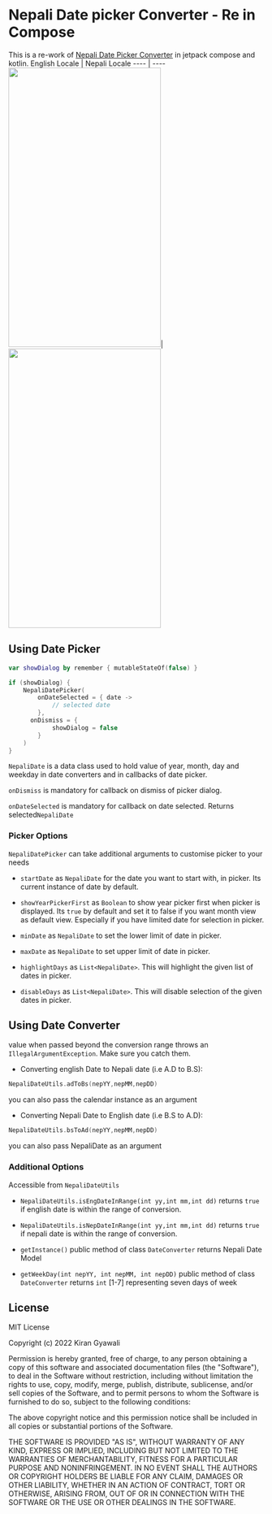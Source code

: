# Nepali Date picker Converter - Re in Compose

 This is a re-work of [Nepali Date Picker Converter](https://github.com/keyrunHORNET/date_picker_converter) in jetpack compose and kotlin.
 English Locale | Nepali Locale
---- | ----  
<img src="https://raw.githubusercontent.com/keyrunHORNET/composeNepaliDatePicker/main/english_calendar.gif" width="300" height="550">|<img src="https://raw.githubusercontent.com/keyrunHORNET/composeNepaliDatePicker/main/nepali_calendar.gif" width="300" height="550">
 
## Using Date Picker

```kotlin
var showDialog by remember { mutableStateOf(false) }

if (showDialog) {
    NepaliDatePicker(
        onDateSelected = { date ->
            // selected date 
        },
      onDismiss = {
            showDialog = false
        }
    ) 
}
```

`NepaliDate` is a data class used to hold value of year, month, day and weekday in date converters and in callbacks of date picker.

`onDismiss` is mandatory for callback on dismiss of picker dialog.

`onDateSelected` is mandatory for callback on date selected. Returns selected`NepaliDate` 

### Picker Options

`NepaliDatePicker` can take additional arguments to customise picker to your needs

* `startDate` as `NepaliDate` for the date you want to start with, in picker. Its current instance of date by default.

* `showYearPickerFirst` as `Boolean` to show year picker first when picker is displayed. Its `true` by default and set it to false if you want month view as default view. Especially if you have limited date for selection in picker.

* `minDate` as `NepaliDate` to set the lower limit of date in picker.

* `maxDate` as `NepaliDate` to set upper limit of date in picker.

* `highlightDays` as `List<NepaliDate>`. This will highlight the given list of dates in picker.

* `disableDays` as `List<NepaliDate>`. This will disable selection of the given dates in picker.

## Using Date Converter

value when passed beyond the conversion range throws an `IllegalArgumentException`. Make sure you catch them.

* Converting english Date to Nepali date (i.e A.D to B.S):
```kotlin
NepaliDateUtils.adToBs(nepYY,nepMM,nepDD)
```
you can also pass the calendar instance as an argument

* Converting Nepali Date to English date (i.e B.S to A.D):
```kotlin
NepaliDateUtils.bsToAd(nepYY,nepMM,nepDD)
```
you can also pass NepaliDate as an argument


### Additional Options

Accessible from `NepaliDateUtils`

* `NepaliDateUtils.isEngDateInRange(int yy,int mm,int dd)` returns `true` if english date is within the range of conversion.

* `NepaliDateUtils.isNepDateInRange(int yy,int mm,int dd)` returns `true` if nepali date is within the range of conversion.

* `getInstance()` public method of class `DateConverter` returns Nepali Date Model   

* `getWeekDay(int nepYY, int nepMM, int nepDD)` public method of class `DateConverter` returns `int` [1-7] representing seven days of week

## License

MIT License

Copyright (c) 2022 Kiran Gyawali

Permission is hereby granted, free of charge, to any person obtaining a copy
of this software and associated documentation files (the "Software"), to deal
in the Software without restriction, including without limitation the rights
to use, copy, modify, merge, publish, distribute, sublicense, and/or sell
copies of the Software, and to permit persons to whom the Software is
furnished to do so, subject to the following conditions:

The above copyright notice and this permission notice shall be included in all
copies or substantial portions of the Software.

THE SOFTWARE IS PROVIDED "AS IS", WITHOUT WARRANTY OF ANY KIND, EXPRESS OR
IMPLIED, INCLUDING BUT NOT LIMITED TO THE WARRANTIES OF MERCHANTABILITY,
FITNESS FOR A PARTICULAR PURPOSE AND NONINFRINGEMENT. IN NO EVENT SHALL THE
AUTHORS OR COPYRIGHT HOLDERS BE LIABLE FOR ANY CLAIM, DAMAGES OR OTHER
LIABILITY, WHETHER IN AN ACTION OF CONTRACT, TORT OR OTHERWISE, ARISING FROM,
OUT OF OR IN CONNECTION WITH THE SOFTWARE OR THE USE OR OTHER DEALINGS IN THE
SOFTWARE.
